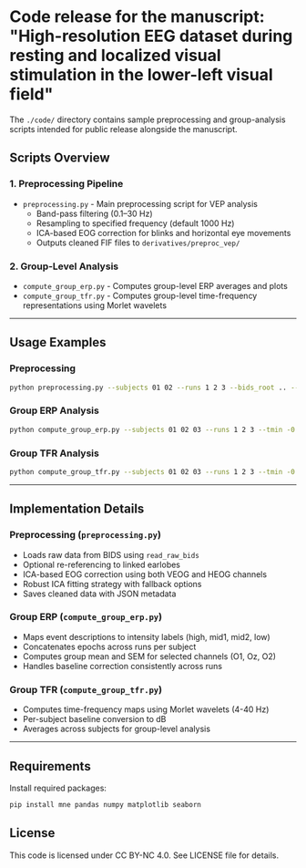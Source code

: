 # Code release for the manuscript: "High-resolution EEG dataset during resting and localized visual stimulation in the lower-left visual field"

The `./code/` directory contains sample preprocessing and group-analysis scripts intended for public release alongside the manuscript.

## Scripts Overview

### 1. Preprocessing Pipeline
- `preprocessing.py` - Main preprocessing script for VEP analysis
  - Band-pass filtering (0.1–30 Hz)
  - Resampling to specified frequency (default 1000 Hz)
  - ICA-based EOG correction for blinks and horizontal eye movements
  - Outputs cleaned FIF files to `derivatives/preproc_vep/`

### 2. Group-Level Analysis
- `compute_group_erp.py` - Computes group-level ERP averages and plots
- `compute_group_tfr.py` - Computes group-level time-frequency representations using Morlet wavelets

---

## Usage Examples

### Preprocessing
```bash
python preprocessing.py --subjects 01 02 --runs 1 2 3 --bids_root .. --right_ear X2 --sfreq 1000
```

### Group ERP Analysis
```bash
python compute_group_erp.py --subjects 01 02 03 --runs 1 2 3 --tmin -0.3 --tmax 0.8 --baseline_tmin -0.3 --baseline_tmax 0
```

### Group TFR Analysis
```bash
python compute_group_tfr.py --subjects 01 02 03 --runs 1 2 3 --tmin -0.5 --tmax 1.0 --baseline_min -0.3 --baseline_max -0.05
```

---

## Implementation Details

### Preprocessing (`preprocessing.py`)
- Loads raw data from BIDS using `read_raw_bids`
- Optional re-referencing to linked earlobes
- ICA-based EOG correction using both VEOG and HEOG channels
- Robust ICA fitting strategy with fallback options
- Saves cleaned data with JSON metadata

### Group ERP (`compute_group_erp.py`)
- Maps event descriptions to intensity labels (high, mid1, mid2, low)
- Concatenates epochs across runs per subject
- Computes group mean and SEM for selected channels (O1, Oz, O2)
- Handles baseline correction consistently across runs

### Group TFR (`compute_group_tfr.py`)
- Computes time-frequency maps using Morlet wavelets (4-40 Hz)
- Per-subject baseline conversion to dB
- Averages across subjects for group-level analysis

---

## Requirements

Install required packages:
```bash
pip install mne pandas numpy matplotlib seaborn
```

## License

This code is licensed under CC BY-NC 4.0. See LICENSE file for details.
